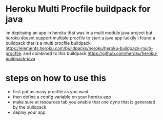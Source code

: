 # Heroku Multi Procfile buildpack for java 

im deploying an app in heroku that was in a multi module java project
but heroku doesnt support multiple procfile to start a java app luckily i found
a buildpack that is a multi procfile buildpack 
https://elements.heroku.com/buildpacks/heroku/heroku-buildpack-multi-procfile.
and combined to this buildpack 
https://github.com/heroku/heroku-buildpack-java

# steps on how to use this
- first put as many procfile as you want
- then define a config variable on your heroku app 
- make sure at resources tab you enable that one dyno that is generated by the buildpack
- deploy your app

